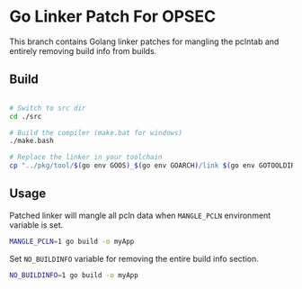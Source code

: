 # Go Linker Patch For OPSEC

This branch contains Golang linker patches for mangling the pclntab and entirely removing build info from builds.

## Build
```bash 

# Switch to src dir
cd ./src

# Build the compiler (make.bat for windows)
./make.bash

# Replace the linker in your toolchain
cp "../pkg/tool/$(go env GOOS)_$(go env GOARCH)/link $(go env GOTOOLDIR)"
```

## Usage
Patched linker will mangle all pcln data when `MANGLE_PCLN` environment variable is set.

```bash
MANGLE_PCLN=1 go build -o myApp
```
Set `NO_BUILDINFO` variable for removing the entire build info section.

```bash
NO_BUILDINFO=1 go build -o myApp

```
